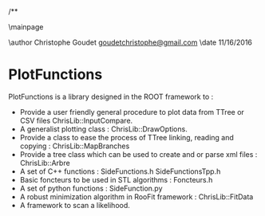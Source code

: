 /**	

\mainpage



\author Christophe Goudet goudetchristophe@gmail.com
\date 11/16/2016

# PlotFunctions

PlotFunctions is a library designed in the ROOT framework to :
- Provide a user friendly general procedure to plot data from TTree or CSV files ChrisLib::InputCompare.
- A generalist plotting class : ChrisLib::DrawOptions.
- Provide a class to ease the process of TTree linking, reading and copying : ChrisLib::MapBranches
- Provide a tree class which can be used to create and or parse xml files : ChrisLib::Arbre
- A set of C++ functions : SideFunctions.h SideFunctionsTpp.h
- Basic foncteurs to be used in STL algorithms : Foncteurs.h
- A set of python functions : SideFunction.py
- A robust minimization algorithm in RooFit framework : ChrisLib::FitData
- A framework to scan a likelihood.
